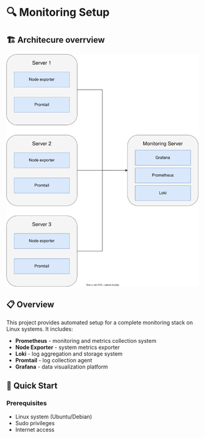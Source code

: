 # 🔍 Monitoring Setup

## 🏗️ Architecure overrview

![Monitoring Architecture](assets/monitoring.drawio.svg)

## 📋 Overview

This project provides automated setup for a complete monitoring stack on Linux systems. It includes:

- **Prometheus** - monitoring and metrics collection system
- **Node Exporter** - system metrics exporter
- **Loki** - log aggregation and storage system
- **Promtail** - log collection agent
- **Grafana** - data visualization platform

## 🚀 Quick Start

### Prerequisites

- Linux system (Ubuntu/Debian)
- Sudo privileges
- Internet access